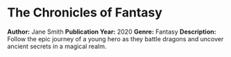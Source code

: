 # The Chronicles of Fantasy
**Author:** Jane Smith
**Publication Year:** 2020
**Genre:** Fantasy
**Description:** Follow the epic journey of a young hero as they battle dragons and uncover ancient secrets in a magical realm.
